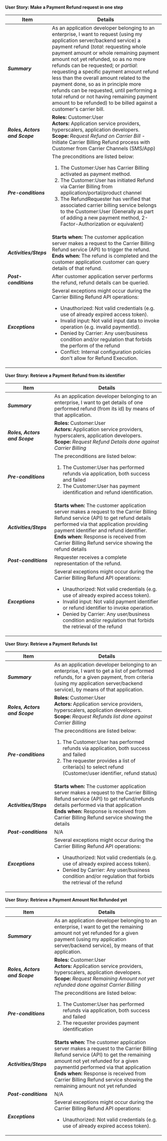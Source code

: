 **User Story: Make a Payment Refund request in one step**
<br>

| **Item** | **Details** |
| ---- | ------- |
| ***Summary*** | As an application developer belonging to an enterprise, I want to request (using my application server/backend service) a payment refund (_total_: requesting whole payment amount or whole remaining payment amount not yet refunded, so as no more refunds can be requested; or _partial_: requesting a specific payment amount refund less than the overall amount related to the payment done, so as in principle more refunds can be requested, until performing a total refund or not having remaining payment amount to be refunded) to be billed against a customer's carrier bill. |
| ***Roles, Actors and Scope*** | **Roles:** Customer:User<br> **Actors:** Application service providers, hyperscalers, application developers. <br> **Scope:** *Request Refund on Carrier Bill* \- Initiate Carrier Billing Refund process with Customer from Carrier Channels (SMS/App) |
| ***Pre-conditions*** |The preconditions are listed below:<br><ol><li>The Customer:User has Carrier Billing activated as payment method.</li><li>The Customer:User has initiated Refund via Carrier Billing from application/portal/product channel</li><li>The RefundRequester has verified that associated carrier billing service belongs to the Customer:User (Generally as part of adding a new payment method, 2-Factor-Authorization or equivalent)</li></ol> |
| ***Activities/Steps*** | **Starts when:** The customer application server makes a request to the Carrier Billing Refund service (API) to trigger the refund.<br>**Ends when:** The refund is completed and the customer application customer can query details of that refund.<br> |
| ***Post-conditions*** | After customer application server performs the refund, refund details can be queried. |
| ***Exceptions*** | Several exceptions might occur during the Carrier Billing Refund API operations:<br><ul><li>Unauthorized: Not valid credentials (e.g. use of already expired access token).</li><li>Invalid input: Not valid input data to invoke operation (e.g. invalid paymentId).</li><li>Denied by Carrier: Any user/business condition and/or regulation that forbids the perform of the refund</li><li>Conflict: Internal configuration policies don't allow for Refund Execution.</li></ul> |


**User Story: Retrieve a Payment Refund from its identifier**
<br>

| **Item** | **Details** |
| ---- | ------- |
| ***Summary*** | As an application developer belonging to an enterprise, I want to get details of one performed refund (from its id) by means of that application. |
| ***Roles, Actors and Scope*** | **Roles:** Customer:User<br> **Actors:** Application service providers, hyperscalers, application developers. <br> **Scope:** *Request Refund Details done against Carrier Billing* |
| ***Pre-conditions*** |The preconditions are listed below:<br><ol><li>The Customer:User has performed refunds via application, both success and failed</li><li>The Customer:User has payment identification and refund identification.</li></ol> |
| ***Activities/Steps*** | **Starts when:** The customer application server makes a request to the Carrier Billing Refund service (API) to get refund details performed via that application providing payment identifier and refund identifier.<br>**Ends when:** Response is received from Carrier Billing Refund service showing the refund details |
| ***Post-conditions*** | Requester receives a complete representation of the refund. |
| ***Exceptions*** | Several exceptions might occur during the Carrier Billing Refund API operations:<br><ul><li>Unauthorized: Not valid credentials (e.g. use of already expired access token).</li><li>Invalid input: Not valid payment identifier or refund identifier to invoke operation.</li><li>Denied by Carrier: Any user/business condition and/or regulation that forbids the retrieval of the refund</li></ul> |


**User Story: Retrieve a Payment Refunds list**
<br>

| **Item** | **Details** |
| ---- | ------- |
| ***Summary*** | As an application developer belonging to an enterprise, I want to get a list of performed refunds, for a given payment, from criteria (using my application server/backend service), by means of that application. |
| ***Roles, Actors and Scope*** | **Roles:** Customer:User<br> **Actors:** Application service providers, hyperscalers, application developers. <br> **Scope:** *Request Refunds list done against Carrier Billing* |
| ***Pre-conditions*** |The preconditions are listed below:<br><ol><li>The Customer:User has performed refunds via application, both success and failed</li><li>The requester provides a list of criteria(s) to select refund (Customer/user identifier, refund status)</li></ol> |
| ***Activities/Steps*** | **Starts when:** The customer application server makes a request to the Carrier Billing Refund service (API) to get refund/refunds details performed via that application<br>**Ends when:** Response is received from Carrier Billing Refund service showing the details |
| ***Post-conditions*** | N/A |
| ***Exceptions*** | Several exceptions might occur during the Carrier Billing Refund API operations:<br><ul><li>Unauthorized: Not valid credentials (e.g. use of already expired access token).</li><li>Denied by Carrier: Any user/business condition and/or regulation that forbids the retrieval of the refund</li></ul> |


**User Story: Retrieve a Payment Amount Not Refunded yet**
<br>

| **Item** | **Details** |
| ---- | ------- |
| ***Summary*** | As an application developer belonging to an enterprise, I want to get the remaining amount not yet refunded for a given payment (using my application server/backend service), by means of that application. |
| ***Roles, Actors and Scope*** | **Roles:** Customer:User<br> **Actors:** Application service providers, hyperscalers, application developers. <br> **Scope:** *Request Remaining Amount not yet refunded done against Carrier Billing* |
| ***Pre-conditions*** |The preconditions are listed below:<br><ol><li>The Customer:User has performed refunds via application, both success and failed</li><li>The requester provides payment identification</li></ol> |
| ***Activities/Steps*** | **Starts when:** The customer application server makes a request to the Carrier Billing Refund service (API) to get the remaining amount not yet refunded for a given paymentId performed via that application<br>**Ends when:** Response is received from Carrier Billing Refund service showing the remaining amount not yet refunded |
| ***Post-conditions*** | N/A |
| ***Exceptions*** | Several exceptions might occur during the Carrier Billing Refund API operations:<br><ul><li>Unauthorized: Not valid credentials (e.g. use of already expired access token). |

<br>
